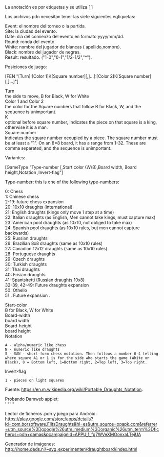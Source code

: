 La anotación es por etiquetas y se utiliza [ ] 
  
Los archivos pdn necesitan tener las siete siguientes eqtiquetas: 
 
Event: el nombre del torneo o la partida.  
Site: la ciudad del evento.  
Date: dia del comienzo del evento en formato yyyy/mm/dd.  
Round: ronda del evento.  
White: nombre del jugador de blancas ( apellido,nombre).  
Black: nombre del jugador de negras.  
Result: resultado. ("1-0","0-1","1/2-1/2","*").  

Posiciones de juego: 
  
[FEN "[Turn]:[Color 1]K[Square number][,]...]:[Color 2]K[Square number]
[,]...]"]

Turn  
    the side to move, B for Black, W for White  
Color 1 and Color 2  
    the color for the Square numbers that follow B for Black, W, and the sequence is unimportant.  
K  
    optional before square number, indicates the piece on that square is a king, otherwise it is a man.  
Square number  
    indicates the square number occupied by a piece. The square number must be at least a "1". On an 8×8 board, it has a range from 1-32. These are comma separated, and the sequence is unimportant.  
    
  
Variantes:  
 
[GameType "Type-number [,Start color (W/B),Board width, Board height,Notation ,Invert-flag"]   
  
Type-number: this is one of the following type-numbers:  
  
0: Chess  
1: Chinese chess   
2-19: future chess expansion  
20: 10x10 draughts (international)  
21: English draughts (kings only move 1 step at a time)  
22: Italian draughts (as English, Men cannot take kings, must capture max)  
23: American pool draughts (as 10x10, not obliged to take max)  
24: Spanish pool  draughts (as 10x10 rules, but men cannot capture backwards)  
25: Russian draughts  
26: Brazilian 8x8  draughts (same as 10x10 rules)  
27: Canadian 12x12  draughts (same as 10x10 rules)  
28: Portuguese draughts  
29: Czech draughts  
30: Turkish draughts  
31: Thai draughts  
40: Frisian draughts  
41: Spantsiretti (Russian draughts 10x8)  
32-39, 42-49: Future draughts expansion  
50: Othello  
51..  Future expansion  .
  
Start-color  
    B for Black, W for White  
Board-width  
    board width  
Board-height  
    board height  
Notation  
  
    A - alpha/numeric like chess  
    N - numeric like draughts  
    S - SAN - short-form chess notation. Then follows a number 0-4 telling where square A1 or 1 is for the side who starts the game (White or Black), 0 = Bottom left, 1=Bottom right, 2=Top left, 3=Top right.  
  
Invert-flag  
      
    1 - pieces on light squares


  
Fuente: https://en.m.wikipedia.org/wiki/Portable_Draughts_Notation.  


Probando Damweb applet:   
''' 
<APPLET CODEBASE = "http://www.damweb.nl/" CODE = "webdam.Viewer.class" NAME = "webdam" ARCHIVE ="webdam/Viewer.jar" WIDTH = 360 HEIGHT = 240 HSPACE = 0 VSPACE = 0 ALIGN = middle><PARAM NAME="options" VALUE="bgcolor: b0c0a0; notation:right"><PARAM NAME="notation" VALUE="3228172228171221312607122617122136311923342923343930202430191423373221273122182732211627413710144641111733292334402906113530142045402024301913333829051042381014443908124034141950440207484219232918122339330712332823323728091344390309383309143430172133292126433801074137111739340711302411163430273128231621302512182312178"></APPLET>
'''  
  
Lector de ficheros .pdn y juego para Android:  
https://play.google.com/store/apps/details?id=com.borsoftware.FlitsDraughts&hl=es&utm_source=opapk.com&referrer=utm_source%3Dgoogle%26utm_medium%3Dorganic%26utm_term%3Dficheros+pdn+damas&pcampaignid=APPU_1_fg7WVeXMOonxaLTejUA  
  
Generador de imágenes:    
http://home.deds.nl/~svg_experimenten/draughtboard/index.html  
